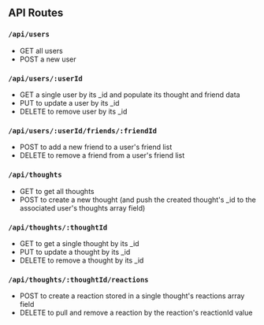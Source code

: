 ﻿API Routes
--

### `/api/users`

- GET all users
- POST a new user


### `/api/users/:userId`

- GET a single user by its \_id and populate its thought and friend data
- PUT to update a user by its \_id
- DELETE to remove user by its \_id

### `/api/users/:userId/friends/:friendId`

- POST to add a new friend to a user's friend list
- DELETE to remove a friend from a user's friend list

### `/api/thoughts`

- GET to get all thoughts
- POST to create a new thought (and push the created thought's \_id to the associated user's thoughts array field)


### `/api/thoughts/:thoughtId`
- GET to get a single thought by its \_id
- PUT to update a thought by its \_id
- DELETE to remove a thought by its \_id

### `/api/thoughts/:thoughtId/reactions`

- POST to create a reaction stored in a single thought's reactions array field
- DELETE to pull and remove a reaction by the reaction's reactionId value